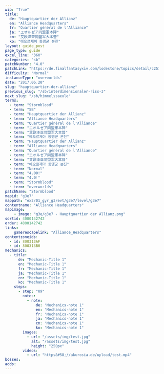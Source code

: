 ```yaml
---
wip: "True"
title:
  de: "Hauptquartier der Allianz"
  en: "Alliance Headquarters"
  fr: "Quartier général de l'Alliance"
  ja: "エオルゼア同盟軍本陣"
  cn: "艾欧泽亚同盟军大本营"
  ko: "에오르제아 동맹군 본진"
layout: guide_post
page_type: guide
excel_line: "360"
categories: "sb"
patchNumber: "4.0"
patchLink: "https://de.finalfantasyxiv.com/lodestone/topics/detail/c2519c232d02fc2394c3830faa364611cd4e610c"
difficulty: "Normal"
instanceType: "overworlds"
date: "2017.06.20"
slug: "hauptquartier-der-allianz"
previous_slug: "/sb/interdimensionaler-riss-3"
next_slug: "/sb/himmelssaeule"
terms:
  - term: "Stormblood"
  - term: "SB"
  - term: "Hauptquartier der Allianz"
  - term: "Alliance Headquarters"
  - term: "Quartier général de l'Alliance"
  - term: "エオルゼア同盟軍本陣"
  - term: "艾欧泽亚同盟军大本营"
  - term: "에오르제아 동맹군 본진"
  - term: "Hauptquartier der Allianz"
  - term: "Alliance Headquarters"
  - term: "Quartier général de l'Alliance"
  - term: "エオルゼア同盟軍本陣"
  - term: "艾欧泽亚同盟军大本营"
  - term: "에오르제아 동맹군 본진"
  - term: "Normal"
  - term: "4.00!"
  - term: "4.0!"
  - term: "Stormblood"
  - term: "overworlds"
patchName: "Stormblood"
mapid: "g3e7"
mappath: "ex2/01_gyr_g3/evt/g3e7/level/g3e7"
contentname: "Alliance Headquarters"
mapimage:
    - image: "g3e/g3e7 - Hauptquartier der Allianz.png"
sortid: 4000142742
order: 4000142742
links:
    gamerescapelink: "Alliance_Headquarters"
contentzoneids:
  - id: 800313AF
  - id: 800313B0
mechanics:
  - title:
      de: "Mechanic-Title 1"
      en: "Mechanic-Title 1"
      fr: "Mechanic-Title 1"
      ja: "Mechanic-Title 1"
      cn: "Mechanic-Title 1"
      ko: "Mechanic-Title 1"
    steps:
      - step: "09"
        notes:
          - note:
              de: "Mechanics-note 1"
              en: "Mechanics-note 1"
              fr: "Mechanics-note 1"
              ja: "Mechanics-note 1"
              cn: "Mechanics-note 1"
              ko: "Mechanics-note 1"
        images:
          - url: "/assets/img/test.jpg"
            alt: "/assets/img/test.jpg"
            height: "250px"
        videos:
          - url: "https&#58;//akurosia.de/upload/test.mp4"
bosses:
adds:
---
```

